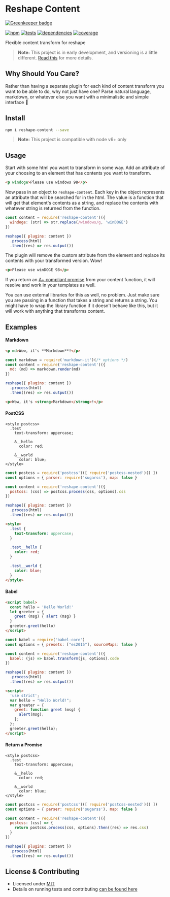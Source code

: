 # Reshape Content

[![Greenkeeper badge](https://badges.greenkeeper.io/reshape/content.svg)](https://greenkeeper.io/)

[![npm](https://img.shields.io/npm/v/reshape-content.svg?style=flat-square)](https://npmjs.com/package/reshape-content)
[![tests](https://img.shields.io/travis/reshape/content.svg?style=flat-square)](https://travis-ci.org/reshape/content?branch=master)
[![dependencies](https://img.shields.io/david/reshape/content.svg?style=flat-square)](https://david-dm.org/reshape/content)
[![coverage](https://img.shields.io/coveralls/reshape/content.svg?style=flat-square)](https://coveralls.io/r/reshape/content?branch=master)

Flexible content transform for reshape

> **Note:** This project is in early development, and versioning is a little different. [Read this](http://markup.im/#q4_cRZ1Q) for more details.

## Why Should You Care?

Rather than having a separate plugin for each kind of content transform you want to be able to do, why not just have one? Parse natural language, markdown, or whatever else you want with a minimalistic and simple interface 🍻

## Install

```bash
npm i reshape-content --save
```

> **Note:** This project is compatible with node v6+ only

## Usage

Start with some html you want to transform in some way. Add an attribute of your choosing to an element that has contents you want to transform.

```html
<p windoge>Please use windows 98</p>
```

Now pass in an object to `reshape-content`. Each key in the object represents an attribute that will be searched for in the html. The value is a function that will get that element's contents as a string, and replace the contents with whatever string is returned from the function.

```js
const content = require('reshape-content')({
  windoge: (str) => str.replace(/windows/g, 'winDOGE')
})

reshape({ plugins: content })
  .process(html)
  .then((res) => res.output())
```

The plugin will remove the custom attribute from the element and replace its contents with your transformed version. Wow!

```html
<p>Please use winDOGE 98</p>
```

If you return an [A+ compliant promise](https://promisesaplus.com/) from your content function, it will resolve and work in your templates as well.

You can use external libraries for this as well, no problem. Just make sure you are passing in a function that takes a string and returns a string. You might have to wrap the library function if it doesn't behave like this, but it will work with anything that transforms content.

## Examples

#### Markdown

```html
<p md>Wow, it's **Markdown**!</p>
```

```js
const markdown = require('markdown-it')(/* options */)
const content = require('reshape-content')({
  md: (md) => markdown.render(md)
})

reshape({ plugins: content })
  .process(html)
  .then((res) => res.output())
```

```html
<p>Wow, it's <strong>Markdown</strong>!</p>
```

#### PostCSS

```sugarss
<style postcss>
  .test
    text-transform: uppercase;

    &__hello
      color: red;

    &__world
      color: blue;
</style>
```

```js
const postcss = require('postcss')([ require('postcss-nested')() ])
const options = { parser: require('sugarss'), map: false }

const content = require('reshape-content')({
  postcss: (css) => postcss.process(css, options).css
})

reshape({ plugins: content })
  .process(html)
  .then((res) => res.output())

```

```html
<style>
  .test {
    text-transform: uppercase;
  }

  .test__hello {
    color: red;
  }

  .test__world {
    color: blue;
  }
</style>
```

#### Babel

```html
<script babel>
  const hello = 'Hello World!'
  let greeter = {
    greet (msg) { alert (msg) }
  }
  greeter.greet(hello)
</script>
```

```js
const babel = require('babel-core')
const options = { presets: ["es2015"], sourceMaps: false }

const content = require('reshape-content')({
  babel: (js) => babel.transform(js, options).code
})

reshape({ plugins: content })
  .process(html)
  .then((res) => res.output())
```

```html
<script>
  'use strict';
  var hello = "Hello World!";
  var greeter = {
    greet: function greet (msg) {
      alert(msg);
    };
  };
  greeter.greet(hello);
</script>
```

#### Return a Promise

```sugarss
<style postcss>
  .test
    text-transform: uppercase;

    &__hello
      color: red;

    &__world
      color: blue;
</style>
```

```js
const postcss = require('postcss')([ require('postcss-nested')() ])
const options = { parser: require('sugarss'), map: false }

const content = require('reshape-content')({
  postcss: (css) => {
    return postcss.process(css, options).then((res) => res.css)
  }
})

reshape({ plugins: content })
  .process(html)
  .then((res) => res.output())
```

## License & Contributing

- Licensed under [MIT](LICENSE.md)
- Details on running tests and contributing [can be found here](contributing.md)

